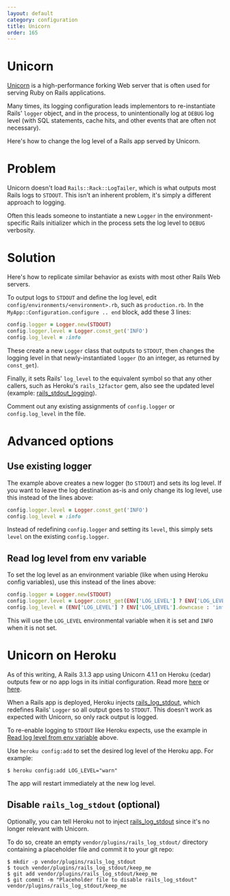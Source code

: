 ```yaml
---
layout: default
category: configuration
title: Unicorn
order: 165
---
```


# Unicorn

[Unicorn](http://unicorn.bogomips.org/) is a high-performance forking Web server that is often used for serving Ruby on Rails applications.

Many times, its logging configuration leads implementors to re-instantiate Rails' `logger` object, and in the process, to unintentionally log at `DEBUG` log level (with SQL statements, cache hits, and other events that are often not necessary).

Here's how to change the log level of a Rails app served by Unicorn.

# Problem

Unicorn doesn't load `Rails::Rack::LogTailer`, which is what outputs most Rails logs to `STDOUT`. This isn't an inherent problem, it's simply a different approach to logging.

Often this leads someone to instantiate a new `Logger` in the environment-specific Rails initializer which in the process sets the log level to `DEBUG` verbosity.

# Solution

Here's how to replicate similar behavior as exists with most other Rails Web servers.

To output logs to `STDOUT` and define the log level, edit `config/environments/<environment>.rb`, such as `production.rb`. In the `MyApp::Configuration.configure .. end` block, add these 3 lines:

```ruby
config.logger = Logger.new(STDOUT)
config.logger.level = Logger.const_get('INFO')
config.log_level = :info
```

These create a new `Logger` class that outputs to `STDOUT`, then
changes the logging level in that newly-instantiated `logger` (to an
integer, as returned by `const_get`).

Finally, it sets Rails' `log_level` to the equivalent symbol so that any
other callers, such as Heroku's `rails_12factor` gem, also see the
updated level (example: [rails_stdout_logging](https://github.com/heroku/rails_stdout_logging/blob/master/lib/rails_stdout_logging/rails.rb#L11)).

Comment out any existing assignments of `config.logger` or `config.log_level` in the file.

# Advanced options

## Use existing logger

The example above creates a new logger (to `STDOUT`) and sets its log
level. If you want to leave the log destination as-is and only change
its log level, use this instead of the lines above:

```ruby
config.logger.level = Logger.const_get('INFO')
config.log_level = :info
```

Instead of redefining `config.logger` and setting its `level`, this
simply sets `level` on the existing `config.logger`.

## Read log level from env variable

To set the log level as an environment variable (like when using Heroku
config variables), use this instead of the lines above:

```ruby
config.logger = Logger.new(STDOUT)
config.logger.level = Logger.const_get(ENV['LOG_LEVEL'] ? ENV['LOG_LEVEL'].upcase : 'INFO')
config.log_level = (ENV['LOG_LEVEL'] ? ENV['LOG_LEVEL'].downcase : 'info').to_sym
```

This will use the `LOG_LEVEL` environmental variable when it is set and
`INFO` when it is not set.

# Unicorn on Heroku

As of this writing, A Rails 3.1.3 app using Unicorn 4.1.1 on Heroku (cedar) outputs few or no app logs in its initial configuration. Read more [here](https://github.com/ryanb/cancan/issues/511#issuecomment-3643266) or [here](http://groups.google.com/group/heroku/browse_thread/thread/119c52ba08d173b4).

When a Rails app is deployed, Heroku injects
[rails_log_stdout](https://github.com/ddollar/rails_log_stdout), which
redefines Rails' `Logger` so all output goes to `STDOUT`. This doesn't
work as expected with Unicorn, so only rack output is logged.

To re-enable logging to `STDOUT` like Heroku expects, use the example in
[Read log level from env variable](#read-log-level-from-env-variable)
above.

Use `heroku config:add` to set the desired log level of the Heroku app.
For example:

```shell
$ heroku config:add LOG_LEVEL="warn"
```

The app will restart immediately at the new log level.

## Disable `rails_log_stdout` (optional)

Optionally, you can tell Heroku not to inject [rails_log_stdout](https://github.com/ddollar/rails_log_stdout) since it's no longer relevant with Unicorn.

To do so, create an empty `vendor/plugins/rails_log_stdout/` directory containing a placeholder file and commit it to your git repo:

```shell
$ mkdir -p vendor/plugins/rails_log_stdout
$ touch vendor/plugins/rails_log_stdout/keep_me
$ git add vendor/plugins/rails_log_stdout/keep_me
$ git commit -m "Placeholder file to disable rails_log_stdout" vendor/plugins/rails_log_stdout/keep_me
```